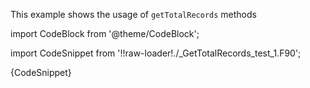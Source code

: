 This example shows the usage of `getTotalRecords` methods

import CodeBlock from '@theme/CodeBlock';

import CodeSnippet from '!!raw-loader!./_GetTotalRecords_test_1.F90';

<CodeBlock language="fortran">{CodeSnippet}</CodeBlock>
